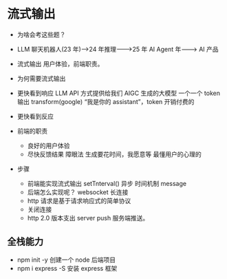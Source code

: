 # 流式输出

- 为啥会考这些题？
- LLM 聊天机器人(23 年)-->24 年推理--->25 年 AI Agent 年---> AI 产品
- 流式输出 用户体验，前端职责。

- 为何需要流式输出
- 更快看到响应 LLM API 方式提供给我们
  AIGC 生成的大模型 一个一个 token 输出 transform(google)
  “我是你的 assistant”，token 开销付费的
- 更快看到反应

- 前端的职责
  - 良好的用户体验
  - 尽快反馈结果
    障眼法 生成要花时间，我愿意等
    最懂用户的心理的
- 步骤
  - 前端能实现流式输出
    setTnterval() 异步 时间机制 message
  - 后端怎么实现呢？
    websocket 长连接
  - http 请求是基于请求响应式的简单协议
  - 关闭连接
  - http 2.0 版本支出 server push 服务端推送。

## 全栈能力

- npm init -y 创建一个 node 后端项目
- npm i express -S 安装 express 框架
